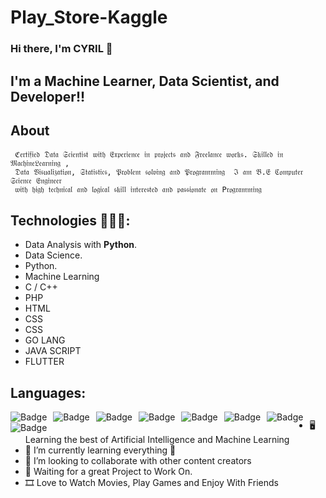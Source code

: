 # Play_Store-Kaggle
### Hi there, I'm CYRIL 👋

## I'm a Machine Learner, Data Scientist, and Developer!!


## About 
     ℭ𝔢𝔯𝔱𝔦𝔣𝔦𝔢𝔡 𝔇𝔞𝔱𝔞 𝔖𝔠𝔦𝔢𝔫𝔱𝔦𝔰𝔱 𝔴𝔦𝔱𝔥 𝔈𝔵𝔭𝔢𝔯𝔦𝔢𝔫𝔠𝔢 𝔦𝔫 𝔭𝔯𝔬𝔧𝔢𝔠𝔱𝔰 𝔞𝔫𝔡 𝔉𝔯𝔢𝔢𝔩𝔞𝔫𝔠𝔢 𝔴𝔬𝔯𝔨𝔰. 𝔖𝔨𝔦𝔩𝔩𝔢𝔡 𝔦𝔫 𝔐𝔞𝔠𝔥𝔦𝔫𝔢𝔏𝔢𝔞𝔯𝔫𝔦𝔫𝔤 ,
     𝔇𝔞𝔱𝔞 𝔙𝔦𝔰𝔲𝔞𝔩𝔦𝔷𝔞𝔱𝔦𝔬𝔫, 𝔖𝔱𝔞𝔱𝔦𝔰𝔱𝔦𝔠𝔰, 𝔓𝔯𝔬𝔟𝔩𝔢𝔪 𝔰𝔬𝔩𝔳𝔦𝔫𝔤 𝔞𝔫𝔡 𝔓𝔯𝔬𝔤𝔯𝔞𝔪𝔪𝔦𝔫𝔤  ℑ 𝔞𝔪 𝔅.𝔈 ℭ𝔬𝔪𝔭𝔲𝔱𝔢𝔯 𝔖𝔠𝔦𝔢𝔫𝔠𝔢 𝔈𝔫𝔤𝔦𝔫𝔢𝔢𝔯 
     𝔴𝔦𝔱𝔥 𝔥𝔦𝔤𝔥 𝔱𝔢𝔠𝔥𝔫𝔦𝔠𝔞𝔩 𝔞𝔫𝔡 𝔩𝔬𝔤𝔦𝔠𝔞𝔩 𝔰𝔨𝔦𝔩𝔩 𝔦𝔫𝔱𝔢𝔯𝔢𝔰𝔱𝔢𝔡 𝔞𝔫𝔡 𝔭𝔞𝔰𝔰𝔦𝔬𝔫𝔞𝔱𝔢 𝔬𝔫 P𝔯𝔬𝔤𝔯𝔞𝔪𝔪𝔦𝔫𝔤



## Technologies 👨🏻‍💻:
- Data Analysis with **Python**.
- Data Science.
- Python.
- Machine Learning
- C / C++
- PHP
- HTML
- CSS
- CSS
- GO LANG
- JAVA SCRIPT
- FLUTTER




## Languages:


<img alt="Badge" style="float: left; margin-right: 10px;" src="https://img.shields.io/badge/python%20-%2314354C.svg?&style=for-the-badge&logo=python&logoColor=white"/>    <img alt="Badge" style="float: left; margin-right: 10px;"  src ="https://img.shields.io/badge/Flutter-%2302569B.svg?&style=for-the-badge&logo=flutter&logoColor=white"/>    <img alt="Badge" style="float: left; margin-right: 10px;"  src="https://img.shields.io/badge/html5%20-%23E34F26.svg?&style=for-the-badge&logo=html5&logoColor=white"/>    <img alt="Badge" style="float: left; margin-right: 10px;"  src="https://img.shields.io/badge/css3%20-%231572B6.svg?&style=for-the-badge&logo=css3&logoColor=white"/>    <img alt="Badge" style="float: left; margin-right: 10px;"  src ="https://img.shields.io/badge/Jupyter_Notebook%20-%23F37626.svg?&style=for-the-badge&logo=jupyter&logoColor=white"/>    <img alt="Badge" style="float: left; margin-right: 10px;"  src="https://img.shields.io/badge/javascript%20-%23323330.svg?&style=for-the-badge&logo=javascript&logoColor=%23F7DF1E"/>      <img alt="Badge" style="float: left; margin-right: 10px;"  src="https://img.shields.io/badge/bootstrap%20-%23563D7C.svg?&style=for-the-badge&logo=bootstrap&logoColor=white"/>    <img alt="Badge" style="float: left; margin-right: 10px;" src="https://img.shields.io/badge/go-%2300ADD8.svg?&style=for-the-badge&logo=go&logoColor=white"/>  

## 



- 🖥️ Learning the best of Artificial Intelligence and Machine Learning
- 🌱 I’m currently learning everything 🤣
- 👯 I’m looking to collaborate with other content creators
- 🚧 Waiting for a great Project to Work On.
- 🎞️ Love to Watch Movies, Play Games and Enjoy With Friends


